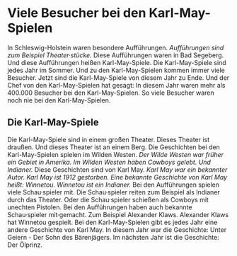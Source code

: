 # Viele Besucher bei den Karl-May-Spielen

In Schleswig-Holstein waren besondere Aufführungen. 
*Aufführungen sind zum Beispiel Theater·stücke.* Diese Aufführungen waren in Bad Segeberg. Und diese Aufführungen heißen Karl-May-Spiele. Die Karl-May-Spiele sind jedes Jahr im Sommer. Und zu den Karl-May-Spielen kommen immer viele Besucher. 
Jetzt sind die Karl-May-Spiele von diesem Jahr zu Ende. Und der Chef von den Karl-May-Spielen hat gesagt: In diesem Jahr waren mehr als 400.000 Besucher bei den Karl-May-Spielen. So viele Besucher waren noch nie bei den Karl-May-Spielen. 

## Die Karl-May-Spiele
Die Karl-May-Spiele sind in einem großen Theater. Dieses Theater ist draußen. Und dieses Theater ist an einem Berg. Die Geschichten bei den Karl-May-Spielen spielen im Wilden Westen. 
*Der Wilde Westen war früher ein Gebiet in Amerika.* 
*Im Wilden Westen haben Cowboys gelebt.* 
*Und Indianer.* Diese Geschichten sind von Karl May. 
*Karl May war ein bekannter Autor.* 
*Karl May ist 1912 gestorben.* 
*Eine bekannte Geschichte von Karl May heißt: Winnetou.* 
*Winnetou ist ein Indianer.* 
Bei den Aufführungen spielen viele Schau·spieler mit. Die Schau·spieler reiten zum Beispiel als Indianer durch das Theater. Oder die Schau·spieler schießen als Cowboys mit unechten Pistolen. Bei den Aufführungen haben auch bekannte Schau·spieler mit·gemacht. Zum Beispiel Alexander Klaws. Alexander Klaws hat Winnetou gespielt. 
Bei den Karl-May-Spielen gibt es jedes Jahr eine andere Geschichte von Karl May. In diesem Jahr war die Geschichte: Unter Geiern - Der Sohn des Bärenjägers. Im nächsten Jahr ist die Geschichte: Der Ölprinz. 
